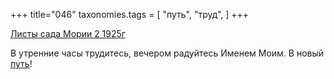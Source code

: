 +++
title="046"
taxonomies.tags = [
 "путь",
 "труд",
]
+++

[Листы сада Мории 2 1925г](/agni/1925)

В утренние часы трудитесь, вечером радуйтесь Именем Моим. В новый [путь](/tags/путь)!   

